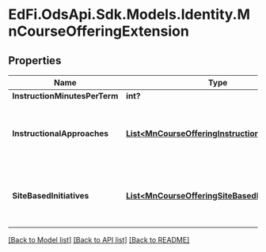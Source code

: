 # EdFi.OdsApi.Sdk.Models.Identity.MnCourseOfferingExtension
## Properties

Name | Type | Description | Notes
------------ | ------------- | ------------- | -------------
**InstructionMinutesPerTerm** | **int?** | Instruction minutes per term. | [optional] 
**InstructionalApproaches** | [**List&lt;MnCourseOfferingInstructionalApproach&gt;**](MnCourseOfferingInstructionalApproach.md) | An unordered collection of courseOfferingInstructionalApproaches. Instructional approach as implemented for the course offering. General purpose but intially implemented for Early Education. | [optional] 
**SiteBasedInitiatives** | [**List&lt;MnCourseOfferingSiteBasedInitiative&gt;**](MnCourseOfferingSiteBasedInitiative.md) | An unordered collection of courseOfferingSiteBasedInitiatives. Site-based initiative as implemented for the course offering. General purpose but intially implemented for Early Education. | [optional] 

[[Back to Model list]](../README.md#documentation-for-models) [[Back to API list]](../README.md#documentation-for-api-endpoints) [[Back to README]](../README.md)


